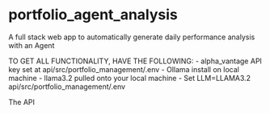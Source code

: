 # portfolio_agent_analysis
A full stack web app to automatically generate daily performance analysis with an Agent


TO GET ALL FUNCTIONALITY, HAVE THE FOLLOWING:
    - alpha_vantage API key set at api/src/portfolio_management/.env
    - Ollama install on local machine
    - llama3.2 pulled onto your local machine
    - Set LLM=LLAMA3.2 api/src/portfolio_management/.env

The API